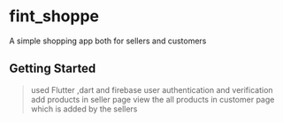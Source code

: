 # fint_shoppe

A simple shopping app both for sellers and customers

## Getting Started
> used Flutter ,dart and firebase
> user authentication and verification
> add products in seller page
> view the all products in customer page which is added by the sellers
